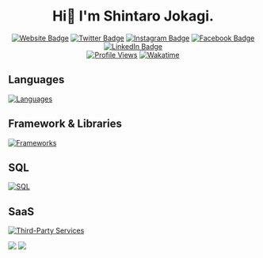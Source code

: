 <h1 align="center">Hi👋 I'm Shintaro Jokagi.</h1>

<div align="center">
  
  [![Website Badge](https://img.shields.io/badge/Website-3b5998?style=for-the-badge&logo=google-chrome&logoColor=white)](https://taroj1205.netlify.app)
  [![Twitter Badge](https://img.shields.io/badge/Twitter-1D9BF0?style=for-the-badge&logo=twitter&logoColor=white)](https://twitter.com/taroj1205)
  [![Instagram Badge](https://img.shields.io/badge/Instagram-E4405F?style=for-the-badge&logo=instagram&logoColor=white)](https://instagram.com/taroj1205)
  [![Facebook Badge](https://img.shields.io/badge/Facebook-1877F2?style=for-the-badge&logo=facebook&logoColor=white)](https://www.facebook.com/taroj1205)
  [![LinkedIn Badge](https://img.shields.io/badge/LinkedIn-0077B5?style=for-the-badge&logo=linkedin&logoColor=white)](https://www.linkedin.com/in/taroj/)
  <br />
  [![Profile Views](https://komarev.com/ghpvc/?username=taroj1205&label=Profile%20views&color=0e75b6&style=for-the-badge)](https://komarev.com/ghpvc/?username=taroj1205&label=Profile%20views&color=0e75b6&style=for-the-badge)
[![Wakatime](https://wakatime.com/badge/user/adefddc1-3a79-4f58-a8d1-92e9e510e0f7.svg?style=for-the-badge)](https://wakatime.com/@adefddc1-3a79-4f58-a8d1-92e9e510e0f7)


  <!--<a href="https://github-readme-streak-stats.herokuapp.com/?user=taroj1205&theme=black-ice&border_color=20252a&stroke=0000&background=060A0CD0#gh-dark-mode-only">
      <img title="🔥 Get streak stats for your profile at git.io/streak-stats" alt="taroj1205's streak" src="https://github-readme-streak-stats.herokuapp.com/?user=taroj1205&theme=black-ice&border_color=20252a&stroke=0000&background=060A0CD0#gh-dark-mode-only"/>
  </a>
    <a href="https://github-readme-streak-stats.herokuapp.com/?user=taroj1205&theme=black-ice&border_color=20252a&stroke=0000&background=060A0CD0#gh-light-mode-only">
      <img title="🔥 Get streak stats for your profile at git.io/streak-stats" alt="taroj1205's streak" src="https://github-readme-streak-stats.herokuapp.com/?user=taroj1205&theme=default&border_color=20252a&stroke=0000&background=ffffff"/>
  </a>  
 
   -->
<!--  <a href="https://github.com/ryo-ma/github-profile-trophy#gh-dark-mode-only">
  <img src="https://github-profile-trophy.vercel.app/?username=taroj1205&theme=onedark" 
    </a>
      <a href="https://github.com/ryo-ma/github-profile-trophy#gh-light-mode-only">
  <img src="https://github-profile-trophy.vercel.app/?username=taroj1205&theme=flat" 
    </a> -->
  
</div>

## Languages

[![Languages](https://skillicons.dev/icons?i=javascript,typescript,html,css,md,python,java)](https://skillicons.dev)

## Framework & Libraries

[![Frameworks](https://skillicons.dev/icons?i=nextjs,express,react,nodejs,flask,tailwind,astro,tauri,vite)](https://skillicons.dev)

## SQL

[![SQL](https://skillicons.dev/icons?i=mysql,sqlite,postgresql)](https://skillicons.dev)

## SaaS

[![Third-Party Services](https://skillicons.dev/icons?i=supabase,vercel,netlify)](https://skillicons.dev)

<!--## My coding stats

  <a href="https://wakatime.com/@taroj1205#gh-dark-mode-only"><img src="https://wakatime.com/share/@taroj1205/73a679e9-c642-449d-a70c-f4dff787c8f6.svg" align="top" /></a>
<a href="https://wakatime.com/@taroj1205#gh-light-mode-only"><img src="https://wakatime.com/share/@taroj1205/6355258e-a040-45d3-a69e-17b70a94af18.svg" align="top" /></a>
-->

<a href="https://wakatime.com/@taroj1205#gh-light-mode-only"><img src="https://wakatime.com/share/@taroj1205/f5524775-e594-4333-ab62-19f1be1f3216.svg" align="top" /></a>
<a href="https://wakatime.com/@taroj1205#gh-dark-mode-only"><img src="https://wakatime.com/share/@taroj1205/824dec4f-c076-4643-810a-0fa187eb2d85.svg" align="top" /></a>
